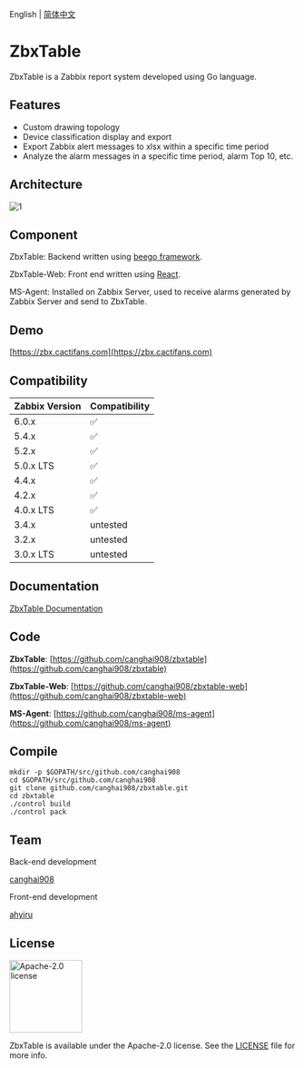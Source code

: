 English | [简体中文](./README.zh-CN.md)

# ZbxTable

ZbxTable is a Zabbix report system developed using Go language.

## Features

- Custom drawing topology
- Device classification display and export
- Export Zabbix alert messages to xlsx within a specific time period
- Analyze the alarm messages in a specific time period, alarm Top 10, etc.

## Architecture

![1](https://img.cactifans.com/wp-content/uploads/2020/07/zbxtable.png)

## Component

ZbxTable: Backend written using [beego framework](https://github.com/astaxie/beego).

ZbxTable-Web: Front end written using [React](https://github.com/facebook/react).

MS-Agent: Installed on Zabbix Server, used to receive alarms generated by Zabbix Server and send to ZbxTable.

## Demo

[https://zbx.cactifans.com](https://zbx.cactifans.com)

## Compatibility

| Zabbix Version | Compatibility |
| :------------- | :------------ |
| 6.0.x          | ✅            |
| 5.4.x          | ✅            |
| 5.2.x          | ✅            |
| 5.0.x LTS      | ✅            |
| 4.4.x          | ✅            |
| 4.2.x          | ✅            |
| 4.0.x LTS      | ✅            |
| 3.4.x          | untested      |
| 3.2.x          | untested      |
| 3.0.x LTS      | untested      |

## Documentation

[ZbxTable Documentation](https://zbxtable.cactifans.com)

## Code

**ZbxTable**: [https://github.com/canghai908/zbxtable](https://github.com/canghai908/zbxtable)

**ZbxTable-Web**: [https://github.com/canghai908/zbxtable-web](https://github.com/canghai908/zbxtable-web)

**MS-Agent**: [https://github.com/canghai908/ms-agent](https://github.com/canghai908/ms-agent)

## Compile

```
mkdir -p $GOPATH/src/github.com/canghai908
cd $GOPATH/src/github.com/canghai908
git clone github.com/canghai908/zbxtable.git
cd zbxtable
./control build
./control pack
```

## Team

Back-end development

[canghai908](https://github.com/canghai908)

Front-end development

[ahyiru](https://github.com/ahyiru)

## License

<img alt="Apache-2.0 license" src="https://s3-gz01.didistatic.com/n9e-pub/image/apache.jpeg" width="128">

ZbxTable is available under the Apache-2.0 license. See the [LICENSE](LICENSE) file for more info.

